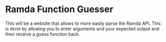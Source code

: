 # Ramda Function Guesser

This will be a website that allows to more easily parse the Ramda API. This is done by allowing you to enter arguments and your expected output and then
receive a guess function back.

